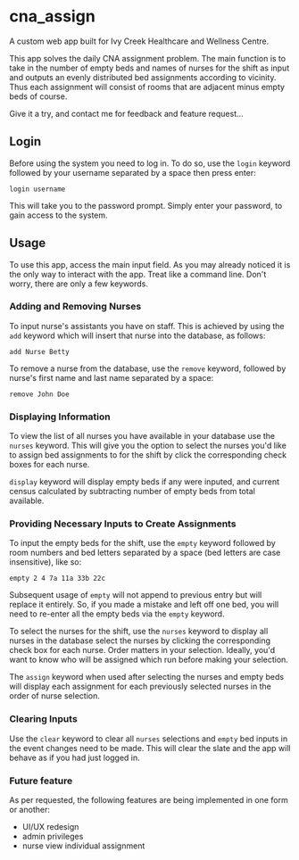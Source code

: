 # cna_assign

A custom web app built for Ivy Creek Healthcare and Wellness Centre.

This app solves the daily CNA assignment problem.  The main function is
to take in the number of empty beds and names of nurses for the shift
as input and outputs an evenly distributed bed assignments according to
vicinity.  Thus each assignment will consist of rooms that are adjacent
minus empty beds of course.

Give it a try, and contact me for feedback and feature request...

## Login

Before using the system you need to log in.  To do so, use the `login`
keyword followed by your username separated by a space then press enter:

~~~~
login username
~~~~

This will take you to the password prompt.  Simply enter your password, to
gain access to the system.

## Usage
To use this app, access the main input field.  As you may already noticed
it is the only way to interact with the app.  Treat like a command line.
Don't worry, there are only a few keywords.

### Adding and Removing Nurses

To input nurse's assistants you have on staff. This is achieved by using
the `add` keyword which will insert that nurse into the database, as follows:

~~~~
add Nurse Betty
~~~~

To remove a nurse from the database, use the `remove` keyword, followed by
nurse's first name and last name separated by a space:

~~~~
remove John Doe
~~~~

### Displaying Information

To view the list of all nurses you have available in your database use the
`nurses` keyword.  This will give you the option to select the nurses you'd
like to assign bed assignments to for the shift by click the corresponding
check boxes for each nurse.

`display` keyword will display empty beds if any were inputed, and current
census calculated by subtracting number of empty beds from total available.

### Providing Necessary Inputs to Create Assignments

To input the empty beds for the shift, use the `empty` keyword followed by
room numbers and bed letters separated by a space (bed letters are case
insensitive), like so:

~~~~
empty 2 4 7a 11a 33b 22c
~~~~

Subsequent usage of `empty` will not append to previous entry but will replace
it entirely.  So, if you made a mistake and left off one bed, you will need
to re-enter all the empty beds via the `empty` keyword.

To select the nurses for the shift, use the `nurses` keyword to display all
nurses in the database select the nurses by clicking the corresponding check
box for each nurse.  Order matters in your selection.  Ideally, you'd want to
know who will be assigned which run before making your selection.

The `assign` keyword when used after selecting the nurses and empty beds will
display each assignment for each previously selected nurses in the order of
nurse selection.

### Clearing Inputs

Use the `clear` keyword to clear all `nurses` selections and `empty` bed inputs
in the event changes need to be made.  This will clear the slate and the app will
behave as if you had just logged in.

### Future feature

As per requested, the following features are being implemented in one form or another:
- UI/UX redesign
- admin privileges
- nurse view individual assignment
